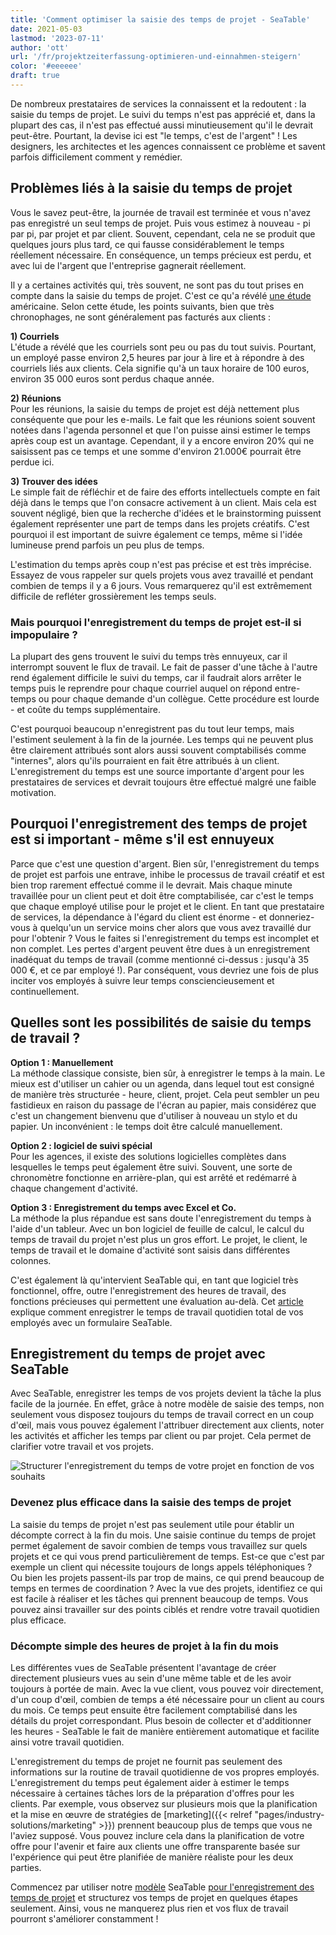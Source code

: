```yaml
---
title: 'Comment optimiser la saisie des temps de projet - SeaTable'
date: 2021-05-03
lastmod: '2023-07-11'
author: 'ott'
url: '/fr/projektzeiterfassung-optimieren-und-einnahmen-steigern'
color: '#eeeeee'
draft: true
---
```


De nombreux prestataires de services la connaissent et la redoutent : la saisie du temps de projet. Le suivi du temps n'est pas apprécié et, dans la plupart des cas, il n'est pas effectué aussi minutieusement qu'il le devrait peut-être. Pourtant, la devise ici est "le temps, c'est de l'argent" ! Les designers, les architectes et les agences connaissent ce problème et savent parfois difficilement comment y remédier.

## Problèmes liés à la saisie du temps de projet

Vous le savez peut-être, la journée de travail est terminée et vous n'avez pas enregistré un seul temps de projet. Puis vous estimez à nouveau - pi par pi, par projet et par client. Souvent, cependant, cela ne se produit que quelques jours plus tard, ce qui fausse considérablement le temps réellement nécessaire. En conséquence, un temps précieux est perdu, et avec lui de l'argent que l'entreprise gagnerait réellement.

Il y a certaines activités qui, très souvent, ne sont pas du tout prises en compte dans la saisie du temps de projet. C'est ce qu'a révélé [une étude](https://www.accelo.com/assets/Uploads/Time-is-Money-White-Paper-Accelo.pdf) américaine. Selon cette étude, les points suivants, bien que très chronophages, ne sont généralement pas facturés aux clients :

**1) Courriels**  
L'étude a révélé que les courriels sont peu ou pas du tout suivis. Pourtant, un employé passe environ 2,5 heures par jour à lire et à répondre à des courriels liés aux clients. Cela signifie qu'à un taux horaire de 100 euros, environ 35 000 euros sont perdus chaque année.

**2) Réunions**  
Pour les réunions, la saisie du temps de projet est déjà nettement plus conséquente que pour les e-mails. Le fait que les réunions soient souvent notées dans l'agenda personnel et que l'on puisse ainsi estimer le temps après coup est un avantage. Cependant, il y a encore environ 20% qui ne saisissent pas ce temps et une somme d'environ 21.000€ pourrait être perdue ici.

**3) Trouver des idées**  
Le simple fait de réfléchir et de faire des efforts intellectuels compte en fait déjà dans le temps que l'on consacre activement à un client. Mais cela est souvent négligé, bien que la recherche d'idées et le brainstorming puissent également représenter une part de temps dans les projets créatifs. C'est pourquoi il est important de suivre également ce temps, même si l'idée lumineuse prend parfois un peu plus de temps.

L'estimation du temps après coup n'est pas précise et est très imprécise. Essayez de vous rappeler sur quels projets vous avez travaillé et pendant combien de temps il y a 6 jours. Vous remarquerez qu'il est extrêmement difficile de refléter grossièrement les temps seuls.

### Mais pourquoi l'enregistrement du temps de projet est-il si impopulaire ?

La plupart des gens trouvent le suivi du temps très ennuyeux, car il interrompt souvent le flux de travail. Le fait de passer d'une tâche à l'autre rend également difficile le suivi du temps, car il faudrait alors arrêter le temps puis le reprendre pour chaque courriel auquel on répond entre-temps ou pour chaque demande d'un collègue. Cette procédure est lourde - et coûte du temps supplémentaire.

C'est pourquoi beaucoup n'enregistrent pas du tout leur temps, mais l'estiment seulement à la fin de la journée. Les temps qui ne peuvent plus être clairement attribués sont alors aussi souvent comptabilisés comme "internes", alors qu'ils pourraient en fait être attribués à un client. L'enregistrement du temps est une source importante d'argent pour les prestataires de services et devrait toujours être effectué malgré une faible motivation.

## Pourquoi l'enregistrement des temps de projet est si important - même s'il est ennuyeux

Parce que c'est une question d'argent. Bien sûr, l'enregistrement du temps de projet est parfois une entrave, inhibe le processus de travail créatif et est bien trop rarement effectué comme il le devrait. Mais chaque minute travaillée pour un client peut et doit être comptabilisée, car c'est le temps que chaque employé utilise pour le projet et le client. En tant que prestataire de services, la dépendance à l'égard du client est énorme - et donneriez-vous à quelqu'un un service moins cher alors que vous avez travaillé dur pour l'obtenir ? Vous le faites si l'enregistrement du temps est incomplet et non complet. Les pertes d'argent peuvent être dues à un enregistrement inadéquat du temps de travail (comme mentionné ci-dessus : jusqu'à 35 000 €, et ce par employé !). Par conséquent, vous devriez une fois de plus inciter vos employés à suivre leur temps consciencieusement et continuellement.

## Quelles sont les possibilités de saisie du temps de travail ?

**Option 1 : Manuellement**  
La méthode classique consiste, bien sûr, à enregistrer le temps à la main. Le mieux est d'utiliser un cahier ou un agenda, dans lequel tout est consigné de manière très structurée - heure, client, projet. Cela peut sembler un peu fastidieux en raison du passage de l'écran au papier, mais considérez que c'est un changement bienvenu que d'utiliser à nouveau un stylo et du papier. Un inconvénient : le temps doit être calculé manuellement.

**Option 2 : logiciel de suivi spécial**  
Pour les agences, il existe des solutions logicielles complètes dans lesquelles le temps peut également être suivi. Souvent, une sorte de chronomètre fonctionne en arrière-plan, qui est arrêté et redémarré à chaque changement d'activité.

**Option 3 : Enregistrement du temps avec Excel et Co.**  
La méthode la plus répandue est sans doute l'enregistrement du temps à l'aide d'un tableur. Avec un bon logiciel de feuille de calcul, le calcul du temps de travail du projet n'est plus un gros effort. Le projet, le client, le temps de travail et le domaine d'activité sont saisis dans différentes colonnes.

C'est également là qu'intervient SeaTable qui, en tant que logiciel très fonctionnel, offre, outre l'enregistrement des heures de travail, des fonctions précieuses qui permettent une évaluation au-delà. Cet [article](https://seatable.io/fr/stundenerfassung-mit-seatable/) explique comment enregistrer le temps de travail quotidien total de vos employés avec un formulaire SeaTable.

## Enregistrement du temps de projet avec SeaTable

Avec SeaTable, enregistrer les temps de vos projets devient la tâche la plus facile de la journée. En effet, grâce à notre modèle de saisie des temps, non seulement vous disposez toujours du temps de travail correct en un coup d'œil, mais vous pouvez également l'attribuer directement aux clients, noter les activités et afficher les temps par client ou par projet. Cela permet de clarifier votre travail et vos projets.

![Structurer l'enregistrement du temps de votre projet en fonction de vos souhaits](https://seatable.io/wp-content/uploads/2021/04/Daily-1.jpg)

### Devenez plus efficace dans la saisie des temps de projet

La saisie du temps de projet n'est pas seulement utile pour établir un décompte correct à la fin du mois. Une saisie continue du temps de projet permet également de savoir combien de temps vous travaillez sur quels projets et ce qui vous prend particulièrement de temps. Est-ce que c'est par exemple un client qui nécessite toujours de longs appels téléphoniques ? Ou bien les projets passent-ils par trop de mains, ce qui prend beaucoup de temps en termes de coordination ? Avec la vue des projets, identifiez ce qui est facile à réaliser et les tâches qui prennent beaucoup de temps. Vous pouvez ainsi travailler sur des points ciblés et rendre votre travail quotidien plus efficace.

### Décompte simple des heures de projet à la fin du mois

Les différentes vues de SeaTable présentent l'avantage de créer directement plusieurs vues au sein d'une même table et de les avoir toujours à portée de main. Avec la vue client, vous pouvez voir directement, d'un coup d'œil, combien de temps a été nécessaire pour un client au cours du mois. Ce temps peut ensuite être facilement comptabilisé dans les détails du projet correspondant. Plus besoin de collecter et d'additionner les heures - SeaTable le fait de manière entièrement automatique et facilite ainsi votre travail quotidien.

L'enregistrement du temps de projet ne fournit pas seulement des informations sur la routine de travail quotidienne de vos propres employés. L'enregistrement du temps peut également aider à estimer le temps nécessaire à certaines tâches lors de la préparation d'offres pour les clients. Par exemple, vous observez sur plusieurs mois que la planification et la mise en œuvre de stratégies de [marketing]({{< relref "pages/industry-solutions/marketing" >}}) prennent beaucoup plus de temps que vous ne l'aviez supposé. Vous pouvez inclure cela dans la planification de votre offre pour l'avenir et faire aux clients une offre transparente basée sur l'expérience qui peut être planifiée de manière réaliste pour les deux parties.

Commencez par utiliser notre [modèle](https://seatable.io/fr/modele/ek3ry6ywsjoz-imsenb49g/) SeaTable [pour l'enregistrement des temps de projet](https://seatable.io/fr/modele/ek3ry6ywsjoz-imsenb49g/) et structurez vos temps de projet en quelques étapes seulement. Ainsi, vous ne manquerez plus rien et vos flux de travail pourront s'améliorer constamment !
